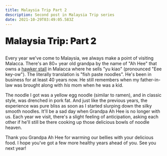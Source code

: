 ```yaml
---
title: Malaysia Trip Part 2
description: Second post in Malaysia Trip series
date: 2021-10-29T03:49:05.583Z
---
```

<p style="font-size: 1.75rem; font-weight: 900">Malaysia Trip: Part 2</p>

Every year we've come to Malaysia, we always make a point of visiting Malacca. There's an 80+ year old grandpa by the name of "Ah Hee" that owns a <a href="https://en.wikipedia.org/wiki/Hawker_centre">hawker stall</a> in Malacca where he sells "yu kiao" (pronounced "Eee key-ow"). The literally translation is "fish paste noodles". He's been in business for at least 40 years now. He still remembers when my father-in-law was brought along with <em>his</em> mom when he was a kid. 

The noodle I got was a yellow egg noodle (similar to ramen), and in classic style, was drenched in pork fat. And just like the previous years, the experience was pure bliss as soon as I started slurping down the silky smooth noodles. It'll be a sad day when Grandpa Ah Hee is no longer with us. Each year we visit, there's a slight feeling of anticipation, asking each other if he'll still be there cooking up those delicious bowls of noodle heaven.

Thank you Grandpa Ah Hee for warming our bellies with your delicious food. I hope you've got a few more healthy years ahead of you. See you next year!